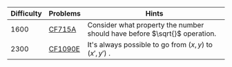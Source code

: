 | Difficulty | Problems | Hints |
| -------- | -------- | -------- |
| 1600 | [CF715A](https://codeforces.com/problemset/problem/715/A) | Consider what property the number should have before $\sqrt{}$ operation. |
| 2300 | [CF1090E](https://codeforces.com/problemset/problem/1090/E) | It's always possible to go from $(x,y)$ to $(x',y')$ . |